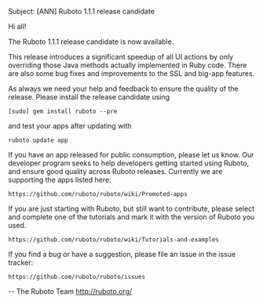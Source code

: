 Subject: [ANN] Ruboto 1.1.1 release candidate

Hi all!

The Ruboto 1.1.1 release candidate is now available.

This release introduces a significant speedup of all UI actions by only
overriding those Java methods actually implemented in Ruby code.  There
are also some bug fixes and improvements to the SSL and big-app features.

As always we need your help and feedback to ensure the quality of the release.  Please install the release candidate using

    [sudo] gem install ruboto --pre

and test your apps after updating with

    ruboto update app

If you have an app released for public consumption, please let us know.  Our developer program seeks to help developers getting started using Ruboto, and ensure good quality across Ruboto releases.  Currently we are supporting the apps listed here:

    https://github.com/ruboto/ruboto/wiki/Promoted-apps

If you are just starting with Ruboto, but still want to contribute, please select and complete one of the tutorials and mark it with the version of Ruboto you used.

    https://github.com/ruboto/ruboto/wiki/Tutorials-and-examples

If you find a bug or have a suggestion, please file an issue in the issue tracker:

    https://github.com/ruboto/ruboto/issues

--
The Ruboto Team
http://ruboto.org/
